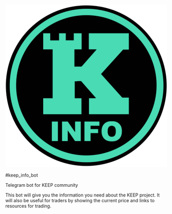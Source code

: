 
[![keep_info_bot](https://github.com/eguoli/keep_info_bot/blob/main/keep-info-bot.jpg)](https://github.com/eguoli/keep_info_bot)

#keep_info_bot

Telegram bot for KEEP community

This bot will give you the information you need about the KEEP project. It will also be useful for traders by showing the current price and links to resources for trading.
